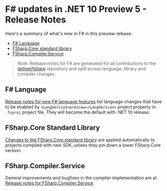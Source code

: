 # F# updates in .NET 10 Preview 5 - Release Notes

Here's a summary of what's new in F# in this preview release:

- [F# Language](#f-language)
- [FSharp.Core standard library](#fsharpcore-standard-library)
- [FSharp.Compiler.Service](#fsharpcompilerservice)

> Note: Release notes for F# are generated for all contributions to the [dotnet/fsharp](https://github.com/dotnet/fsharp) repository and split across language, library and compiler changes.

## F# Language

[Release notes for new F# language features](https://fsharp.github.io/fsharp-compiler-docs/release-notes/Language.html) list language changes that have to be enabled by `<LangVersion>preview</LangVersion>` project property in `.fsproj` project file. They will become the default with .NET 10 release.

## FSharp.Core Standard Library

[Changes to the FSharp.Core standard library](https://fsharp.github.io/fsharp-compiler-docs/release-notes/FSharp.Core.html) are applied automatically to projects compiled with new SDK, unless they pin down a lower FSharp.Core version.

## FSharp.Compiler.Service

General improvements and bugfixes in the compiler implementation are at [Release notes for FSharp.Compiler.Service](https://fsharp.github.io/fsharp-compiler-docs/release-notes/FSharp.Compiler.Service.html).
